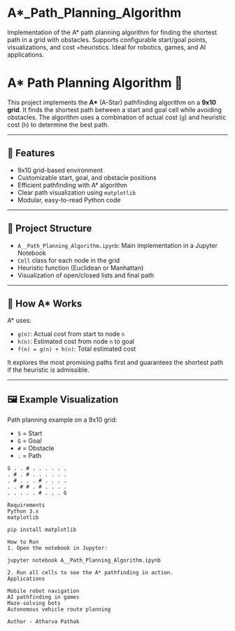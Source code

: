# A*_Path_Planning_Algorithm
Implementation of the A* path planning algorithm for finding the shortest path in a grid with obstacles. Supports configurable start/goal points, visualizations, and cost +heuristics. Ideal for robotics, games, and AI applications.
# A* Path Planning Algorithm 🚀

This project implements the **A\*** (A-Star) pathfinding algorithm on a **9x10 grid**. It finds the shortest path between a start and goal cell while avoiding obstacles. The algorithm uses a combination of actual cost (`g`) and heuristic cost (`h`) to determine the best path.

---

## 📌 Features

- 9x10 grid-based environment
- Customizable start, goal, and obstacle positions
- Efficient pathfinding with A* algorithm
- Clear path visualization using `matplotlib`
- Modular, easy-to-read Python code

---

## 📂 Project Structure

- `A__Path_Planning_Algorithm.ipynb`: Main implementation in a Jupyter Notebook
- `Cell` class for each node in the grid
- Heuristic function (Euclidean or Manhattan)
- Visualization of open/closed lists and final path

---

## 🧠 How A* Works

A* uses:
- `g(n)`: Actual cost from start to node `n`
- `h(n)`: Estimated cost from node `n` to goal
- `f(n) = g(n) + h(n)`: Total estimated cost

It explores the most promising paths first and guarantees the shortest path if the heuristic is admissible.

---

## 🖼️ Example Visualization

Path planning example on a 9x10 grid:

- `S` = Start
- `G` = Goal
- `#` = Obstacle
- `.` = Path

```plaintext
S . . # . . . . . .
. # . # . . . . . .
. # . . . # . . . .
. . # # . # . . . .
. . . . . # . . . G

Requirements
Python 3.x
matplotlib

pip install matplotlib

How to Run
1. Open the notebook in Jupyter:

jupyter notebook A__Path_Planning_Algorithm.ipynb

2. Run all cells to see the A* pathfinding in action.
Applications

Mobile robot navigation
AI pathfinding in games
Maze-solving bots
Autonomous vehicle route planning

Author - Atharva Pathak
